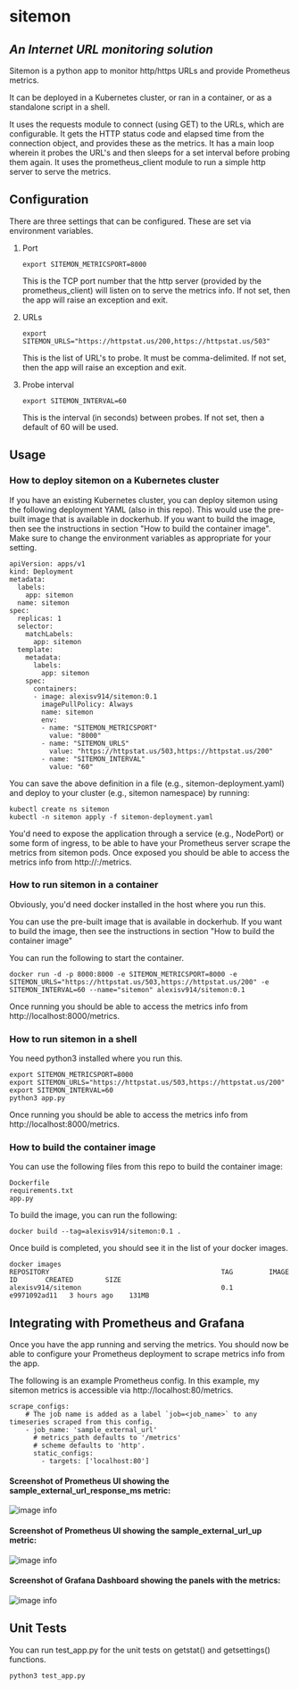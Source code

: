 # sitemon
## _An Internet URL monitoring solution_

Sitemon is a python app to monitor http/https URLs and provide Prometheus metrics.

It can be deployed in a Kubernetes cluster, or ran in a container, or as a standalone script in a shell.

It uses the requests module to connect (using GET) to the URLs, which are configurable. It gets the HTTP status code and elapsed time from the connection object, and provides these as the metrics.  It has a main loop wherein it probes the URL's and then sleeps for a set interval before probing them again.  It uses the prometheus_client module to run a simple http server to serve the metrics.


## Configuration
There are three settings that can be configured.  These are set via environment variables.
1. Port

   ```export SITEMON_METRICSPORT=8000```
   
   This is the TCP port number that the http server (provided by the prometheus_client) will listen on to serve the metrics info.  If not set, then the app will raise an exception and exit.

2. URLs
   
   ```export SITEMON_URLS="https://httpstat.us/200,https://httpstat.us/503"```
   
   This is the list of URL's to probe.  It must be comma-delimited.  If not set, then the app will raise an exception and exit.

3. Probe interval
   
   ```export SITEMON_INTERVAL=60```
   
   This is the interval (in seconds) between probes.  If not set, then a default of 60 will be used.

## Usage

### How to deploy sitemon on a Kubernetes cluster
If you have an existing Kubernetes cluster, you can deploy sitemon using the following deployment YAML (also in this repo).  This would use the pre-built image that is available in dockerhub.  If you want to build the image, then see the instructions in section "How to build the container image".
Make sure to change the environment variables as appropriate for your setting.
```
apiVersion: apps/v1
kind: Deployment
metadata:
  labels:
    app: sitemon
  name: sitemon
spec:
  replicas: 1
  selector:
    matchLabels:
      app: sitemon
  template:
    metadata:
      labels:
        app: sitemon
    spec:
      containers:
      - image: alexisv914/sitemon:0.1
        imagePullPolicy: Always
        name: sitemon
        env:
        - name: "SITEMON_METRICSPORT"
          value: "8000"
        - name: "SITEMON_URLS"
          value: "https://httpstat.us/503,https://httpstat.us/200"
        - name: "SITEMON_INTERVAL"
          value: "60"
```
You can save the above definition in a file (e.g., sitemon-deployment.yaml) and deploy to your cluster (e.g., sitemon namespace) by running:
```
kubectl create ns sitemon
kubectl -n sitemon apply -f sitemon-deployment.yaml
```
You'd need to expose the application through a service (e.g., NodePort) or some form of ingress, to be able to have your Prometheus server scrape the metrics from sitemon pods.  Once exposed you should be able to access the metrics info from http://<node>:<port>/metrics.

   
### How to run sitemon in a container
Obviously, you'd need docker installed in the host where you run this.

You can use the pre-built image that is available in dockerhub.  If you want to build the image, then see the instructions in section "How to build the container image"

You can run the following to start the container.  
```
docker run -d -p 8000:8000 -e SITEMON_METRICSPORT=8000 -e SITEMON_URLS="https://httpstat.us/503,https://httpstat.us/200" -e SITEMON_INTERVAL=60 --name="sitemon" alexisv914/sitemon:0.1
```

Once running you should be able to access the metrics info from http://localhost:8000/metrics.

   
### How to run sitemon in a shell
You need python3 installed where you run this.
```
export SITEMON_METRICSPORT=8000
export SITEMON_URLS="https://httpstat.us/503,https://httpstat.us/200"
export SITEMON_INTERVAL=60
python3 app.py
```
Once running you should be able to access the metrics info from http://localhost:8000/metrics.

   
### How to build the container image
You can use the following files from this repo to build the container image:
```
Dockerfile
requirements.txt
app.py
```
To build the image, you can run the following:
```
docker build --tag=alexisv914/sitemon:0.1 .
```
Once build is completed, you should see it in the list of your docker images.
```
docker images
REPOSITORY                                           TAG         IMAGE ID       CREATED        SIZE
alexisv914/sitemon                                   0.1         e9971092ad11   3 hours ago    131MB
```

   
## Integrating with Prometheus and Grafana
Once you have the app running and serving the metrics.  You should now be able to configure your Prometheus deployment to scrape metrics info from the app.

The following is an example Prometheus config.  In this example, my sitemon metrics is accessible via http://localhost:80/metrics.
```
scrape_configs:
    # The job name is added as a label `job=<job_name>` to any timeseries scraped from this config.
    - job_name: 'sample_external_url'
      # metrics_path defaults to '/metrics'
      # scheme defaults to 'http'.
      static_configs:
        - targets: ['localhost:80']
```
   

#### Screenshot of Prometheus UI showing the sample_external_url_response_ms metric:
![image info](prometheus-sample_external_url_response_ms.png)


#### Screenshot of Prometheus UI showing the sample_external_url_up metric:
![image info](prometheus-sample_external_url_up.png)


#### Screenshot of Grafana Dashboard showing the panels with the metrics:
![image info](grafana-dashboard-sitemon.png)   
   

## Unit Tests
You can run test_app.py for the unit tests on getstat() and getsettings() functions.
```
python3 test_app.py
```
   
   
   
